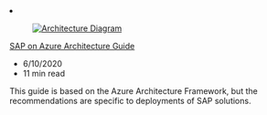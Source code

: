 <!-- This file is automatically generated by build/architectures/build_index.py. Any updates will be lost. -->

<!-- markdownlint-disable MD033 -->

<li class="grid-item item-column" data-categories="Databases Compute ">
<article class="card">
    <div class="card-header has-margin-bottom-none" aria-hidden="true">
        <figure class="image diagram has-height-175 has-overflow-hidden level">
            <a href="/azure/architecture/reference-architectures/sap/sap-overview"><img src="/azure/architecture/browse/thumbs/sap-overview.png" class="diagram" alt="Architecture Diagram" data-linktype="relative-path"></a>
        </figure>
    </div>
    <div class="card-content">
        <a class="card-content-title has-margin-top-none" href="/azure/architecture/reference-architectures/sap/sap-overview">
            <p>SAP on Azure Architecture Guide</p>
        </a>
        <ul class="card-content-metadata">
            <li>6/10/2020</li>
            <li>11 min read</li>
        </ul>
        <p class="card-content-description">This guide is based on the Azure Architecture Framework, but the recommendations are specific to deployments of SAP solutions.</p>
        <div class="bottom-to-top-fade is-hidden-mobile"></div>
    </div>
</article>
</li>
